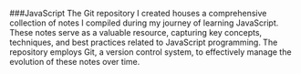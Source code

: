 ###JavaScript
The Git repository I created houses a comprehensive collection of notes I compiled during my journey of learning JavaScript. These notes serve as a valuable resource, capturing key concepts, techniques, and best practices related to JavaScript programming. The repository employs Git, a version control system, to effectively manage the evolution of these notes over time.
